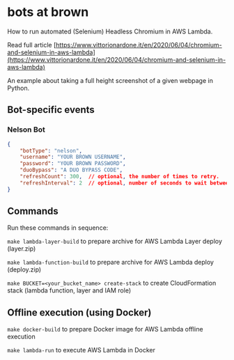 # bots at brown

How to run automated (Selenium) Headless Chromium in AWS Lambda.

Read full article [https://www.vittorionardone.it/en/2020/06/04/chromium-and-selenium-in-aws-lambda](https://www.vittorionardone.it/en/2020/06/04/chromium-and-selenium-in-aws-lambda)

An example about taking a full height screenshot of a given webpage in Python.

## Bot-specific events

### Nelson Bot
```json
{
    "botType": "nelson",
    "username": "YOUR BROWN USERNAME",
    "password": "YOUR BROWN PASSWORD",
    "duoBypass": "A DUO BYPASS CODE",
    "refreshCount": 300,  // optional, the number of times to retry.
    "refreshInterval": 2  // optional, number of seconds to wait between retries
}
```

## Commands

Run these commands in sequence:

`make lambda-layer-build` to prepare archive for AWS Lambda Layer deploy (layer.zip)

`make lambda-function-build` to prepare archive for AWS Lambda deploy (deploy.zip)

`make BUCKET=<your_bucket_name> create-stack` to create CloudFormation stack (lambda function, layer and IAM role)

## Offline execution (using Docker)

`make docker-build` to prepare Docker image for AWS Lambda offline execution  

`make lambda-run` to execute AWS Lambda in Docker
